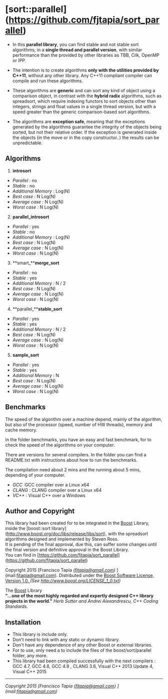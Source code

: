 [sort::parallel] (https://github.com/fjtapia/sort_parallel) 
=============================================================

*    In this **parallel library**, you can find stable and not stable sort algorithms, in a **single thread and parallel version**, 
     with similar performance than the provided by other libraries as TBB, Cilk, OpenMP or IPP.   
    
*    The intention is to create algorithms **only with the utilities provided by C++11**, without any other library. 
     Any C++11 compliant compiler can compile and run these algorithms.
      
*    These algorithms are **generic** and can sort any kind of object using a comparison object, in contrast with the 
     **hybrid radix** algorithms, such as spreadsort, which require indexing functors to sort objects other than integers, strings and float values in a single 
     thread version, but with a speed greater than the generic comparison-based sort algorithms.
     
*    The algorithms are **exception safe**, meaning that the exceptions generated by the algorithms guarantee the integrity 
     of the objects being sorted, but not their relative order. 
     If the exception is generated inside the objects (in the move or in the copy constructor..) the results can be unpredictable.
     
Algorithms
-----------
	  
1. **introsort**
  * *Parallel          :* no
  * *Stable            :* no    
  * *Additional Memory :* Log(N)             
  * *Best case         :* N Log(N)  
  * *Average case      :* N Log(N) 
  * *Worst case        :* N Log(N) 
	
	
   
2. **parallel_introsort**
  * *Parallel          :* yes
  * *Stable            :* no    
  * *Additional Memory :* Log(N)             
  * *Best case         :* N Log(N)  
  * *Average case      :* N Log(N) 
  * *Worst case        :* N Log(N) 
	
	
3. **smart_****merge_sort**		
  * *Parallel          :* no
  * *Stable            :* yes    
  * *Additional Memory :*  N / 2 
  * *Best case         :* N Log(N)  
  * *Average case      :* N Log(N) 
  * *Worst case        :* N Log(N) 
	
		
4. **parallel_****stable_sort**
  * *Parallel          :* yes
  * *Stable            :* yes    
  * *Additional Memory :*  N / 2 
  * *Best case         :* N Log(N)  
  * *Average case      :* N Log(N) 
  * *Worst case        :* N Log(N) 
	
		
5. **sample_sort**
  * *Parallel          :* yes
  * *Stable            :* yes    
  * *Additional Memory :*  N  
  * *Best case         :* N Log(N)  
  * *Average case      :* N Log(N) 
  * *Worst case        :* N Log(N)
  
  
  
Benchmarks
--------------	

The speed of the algorithm over a machine depend, mainly of the algorithm, but also of the processor (speed, number of HW threads), memory and cache memory.

In the folder benchmarks, you have an easy and fast benchmark, for to check the speed of the algorithms on your computer.

There are versions for several compilers. In the folder you can find a README.txt with instructions about how to run the benchmarks.

The compilation need about 2 mins and the running about 5 mins, depending of your computer.

  * *GCC* :GCC compiler over a Linux x64
  * *CLANG* : CLANG compiler over a Linux x64
  * *VC++* : Visual C++ over a Windows
   	     	 	 	
Author and Copyright 
---------------------
  
This library had been created for to be integrated in the [Boost](http://www.boost.org) Library, inside 
the [boost::sort library] (http://www.boost.org/doc/libs/release/libs/sort), with the spreadsort algorithms designed and implemented by Steven Ross. 	
It is pending of the final approval, due this, can suffer some changes until the final version and definitive approval in the Boost Library.	
You can find in [https://github.com/fjtapia/sort_parallel] (https://github.com/fjtapia/sort_parallel)	

Copyright 2015  [Francisco Tapia *(fjtapia@gmail.com)* ] (mail:fjtapia@gmail.com).
Distributed under the [Boost Software License, Version 1.0. ](http://www.boost.org/LICENSE_1_0.txt)  *(See http://www.boost.org/LICENSE_1_0.txt)*
	
The  [Boost](http://www.boost.org) Library 	
**"...one of the most highly regarded and expertly designed C++ library projects in the world."** *Herb Sutter and Andrei Alexandrescu, C++ Coding Standards.*  
    
Installation
--------------
* This library is include only.	
* Don't need to link with any static or dynamic library.	 
* Don't have any dependence of any other Boost or external libraries.	 
* For to use, only need a to include the files of the boost/sort/parallel folder, any more.	
* This library had been compiled successfully with the next compilers : GCC 4.7, GCC 4.8, GCC 4.9 , CLANG 3.6, Visual C++ 2013 Update 4, Visual C++ 2015

***
*Copyright 2015  [Francisco Tapia (fjtapia@gmail.com) ] (mail:fjtapia@gmail.com)*



